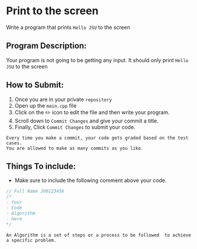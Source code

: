 # Print to the screen

Write a program that prints `Hello JSU` to the screen

## Program Description:
Your program is not going to be getting any input. It should only print `Hello JSU` to the screen



## How to Submit:
1. Once you are in your private `repository`
2. Open up the `main.cpp` file
3. Click on the :pencil2: icon to edit the file and then write your program.
4. Scroll down to `Commit Changes` and give your commit a title.
5. Finally, Click `Commit Changes` to submit your code.

```
Every time you make a commit, your code gets graded based on the test cases. 
You are allowed to make as many commits as you like.
```

## Things To include:
- Make sure to include the following comment above your code.
```cpp
// Full Name J00123456 
/*
- Your 
- Code
- Algorithm
- here
*/
```
```
An Algorithm is a set of steps or a process to be followed  to achieve a specific problem.
```
